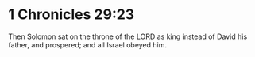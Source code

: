 # 1 Chronicles 29:23

Then Solomon sat on the throne of the LORD as king instead of David his father, and prospered; and all Israel obeyed him.